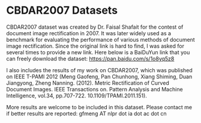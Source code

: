 # CBDAR2007 Datasets
CBDAR2007 dataset was created by Dr. Faisal Shafait for the contest of document image rectification in 2007. It was later widely used as a benchmark for evaluating the performance of various methods of document image rectification. Since the original link is hard to find, I was asked for several times to provide a new link. Here below is a BaiDuYun link that you can freely download the dataset: https://pan.baidu.com/s/1o8yq5z8

I also includes the results of my work on CBDAR2007, which was published on IEEE T-PAMI 2012 (Meng Gaofeng,  Pan Chunhong,  Xiang Shiming,  Duan Jiangyong, Zheng Nanning. (2012). Metric Rectification of Curved Document Images. IEEE Transactions on. Pattern Analysis and Machine Intelligence, vol.34, pp.707-722. 10.1109/TPAMI.2011.151). 

More results are welcome to be included in this dataset. Please contact me if better results are reported: gfmeng AT nlpr dot ia dot ac dot cn
